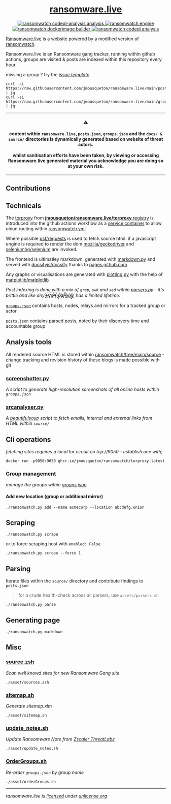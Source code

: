 <div align="center">
<h1>
  <a href="https://www.ransomware.live">
    ransomware.live 
  </a>
</h1>
</div>

<p align="center">
  <a href="https://github.com/jmousqueton/ransomwatch/actions/workflows/codeql-analysis.yml">
    <img src="https://github.com/jmousqueton/ransomwatch/actions/workflows/codeql-analysis.yml/badge.svg" alt="ransomwatch codeql-analysis analysis" />
  </a>
  <a href="https://github.com/jmousqueton/ransomwatch/actions/workflows/ransomwatch.yml">
    <img src="https://github.com/jmousqueton/ransomwatch/actions/workflows/ransomwatch.yml/badge.svg" alt="ransomwatch engine" />
  </a>
  <a href="https://github.com/jmousqueton/ransomwatch/actions/workflows/ransomwatch-build.yml">
    <img src="https://github.com/jmousqueton/ransomwatch/actions/workflows/ransomwatch-build.yml/badge.svg" alt="ransomwatch dockerimage builder" />
  </a>
  <a href="https://github.com/jmousqueton/ransomwatch/actions/workflows/codeql-analysis.yml">
    <img src="https://github.com/jmousqueton/ransomwatch/actions/workflows/codeql-analysis.yml/badge.svg" alt="ransomwatch codeql analysis" />
  </a>
</p>

[Ransomware.live](https://www.ransomware.live) is a website powered by a modified version of [ransomwatch](https://github.com/joshhighet/ransomwatch).

Ransomware.live is an Ransomware gang tracker, running within github actions, groups are visited & posts are indexed within this repository every hour

missing a group ? try the [_issue template_](https://github.com/jmousqueton/ransomware.live/issues/new?assignees=&labels=✨+enhancement&template=newgroup.yml&title=new+group%3A+)

```shell
curl -sL https://raw.githubusercontent.com/jmousqueton/ransomware.live/main/posts.json | jq
curl -sL https://raw.githubusercontent.com/jmousqueton/ransomware.live/main/groups.json | jq
```

---

<h4 align="center">⚠️</h4>

<h4 align="center">
  content within <code>ransomware.live</code>, <code>posts.json</code>, <code>groups.json</code> and the <code>docs/ & source/</code> directories is dynamically generated based on website of threat actors. <br><br> whilst sanitisation efforts have been taken, by viewing or accessing Ransomware.live generated material you acknowledge you are doing so at your own risk.
</h4>

---

## Contributions 

## Technicals

The [torproxy](https://github.com/jmousqueton/ransomware.live/torproxy) from [**jmousqueton/ransomware.live/torproxy** registry](https://github.com/jmousqueton/jmousqueton/pkgs/container/ransomwatch%2Ftorproxy) is introduced into the github actions workflow as a [service container](https://docs.github.com/en/actions/guides/about-service-containers) to allow onion routing within [ransomwatch.yml](https://github.com/JMousqueton/ransomware.live/blob/main/.github/workflows/ransomwatch.yml)

Where possible [psf/requests](https://github.com/psf/requests) is used to fetch source html. if a javascript engine is required to render the dom [mozilla/geckodriver](https://github.com/mozilla/geckodriver) and [seleniumhq/selenium](https://github.com/SeleniumHQ/selenium) are invoked.

The frontend is ultimatley markdown, generated with [markdown.py](https://github.com/jmousqueton/ransomware.live/blob/main/markdown.py) and served with [docsifyjs/docsify](https://github.com/docsifyjs/docsify) thanks to [pages.github.com](https://pages.github.com)

Any graphs or visualisations are generated with [plotting.py](https://github.com/jmousqueton/ransomware.live/blob/main/plotting.py) with the help of [matplotlib/matplotlib](https://github.com/matplotlib/matplotlib)

_Post indexing is done with a mix of `grep`, `awk` and `sed` within [parsers.py](https://github.com/jmousqueton/ransomware.live/blob/main/parsers.py) - it's brittle and like any  ̴̭́H̶̤̓T̸̙̅M̶͇̾L̷͑ͅ ̴̙̏p̸̡͆a̷̛̦r̵̬̿s̴̙͛ĩ̴̺n̸̔͜g̸̘̈, has a limited lifetime._

[`groups.json`](https://github.com/jmousqueton/ransomware.live/blob/main/groups.json) contains hosts, nodes, relays and mirrors for a tracked group or actor

[`posts.json`](https://github.com/jmousqueton/ransomware.live/blob/main/posts.json) contains parsed posts, noted by their discovery time and accountable group

## Analysis tools

All rendered source HTML is stored within [ransomwatch/tree/main/source](https://github.com/jmousqueton/ransomware.live/tree/main/source) - change tracking and revision history of these blogs is made possible with git

### [screenshotter.py](https://github.com/jmousqueton/ransomare.live/blob/main/screenshotter.py)

_A script to generate high-resolution screenshots of all online hosts within `groups.json`_

### [srcanalyser.py](https://github.com/jmousqueton/ransomware.live/blob/main/srcanalyser.py)

_A [beautifulsoup](https://code.launchpad.net/~leonardr/beautifulsoup/bs4) script to fetch emails, internal and external links from HTML within `source/`_

## Cli operations

_fetching sites requires a local tor circuit on tcp://9050 - establish one with;_

```shell
docker run -p9050:9050 ghcr.io/jmousqueton/ransomwatch/torproxy:latest
```

### Group management

_manage the groups within [groups.json](groups.json)_

#### Add new location (group or additional mirror)

```shell
./ransomwatch.py add --name acmecorp --location abcdefg.onion
```

## Scraping

```shell
./ransomwatch.py scrape 
```

or to force scraping host with `enabled: False`

```shell
./ransomwatch.py scrape --force 1
```


## Parsing

Iterate files within the `source/` directory and contribute findings to `posts.json`

> for a crude health-check across all parsers, use `assets/parsers.sh`

```shell
./ransomwatch.py parse
```

## Generating page

```shell
./ransomwatch.py markdown 
```

## Misc

### [source.zsh](https://github.com/jmousqueton/ransomare.live/blob/main/assets/sources.zsh)

_Scan well knowd sites for new Ransomware Gang site_ 

```shell
./asset/sources.zsh 
```
### [sitemap.sh](https://github.com/jmousqueton/ransomware.live/blob/main/assets/sitemap.sh)

_Generate sitemap.xlm_ 

```shell
./asset/sitemap.sh
```

### [update_notes.sh](https://github.com/jmousqueton/ransomware.live/blob/main/assets/update.notes.sh)

_Update Ransomware Note from [Zscaler ThreatLabz](https://github.com/threatlabz/ransomware_notes)_

```shell
./asset/update_notes.sh
```

### [OrderGroups.sh](https://github.com/jmousqueton/ransomware.live/blob/main/assets/orderGroups.sh)

_Re-order `groups.json` by group name_

```shell
./asset/orderGroups.sh
```

---

_ransomware.live is [licensed](https://github.com/jmousqueton/ransomware.live/blob/main/LICENSE) under [unlicense.org](https://unlicense.org)_
